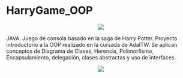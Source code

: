 # HarryGame_OOP

<p align="center">
  <img src="https://user-images.githubusercontent.com/63796774/88337426-1a6f6b80-cd0d-11ea-8c3a-ed1801a30de3.gif">
</p>

JAVA. Juego de consola basado en la saga de Harry Potter. Proyecto introductorio a la OOP realizado en la cursada de AdaITW. Se aplican conceptos de Diagrama de Clases, Herencia, Polimorfismo, Encapsulamiento, delegación, clases abstractas y uso de interfaces.

<p align="center">
  <img src="https://user-images.githubusercontent.com/63796774/88345408-45ad8700-cd1c-11ea-9f96-1a94da621c3b.gif">
</p>


